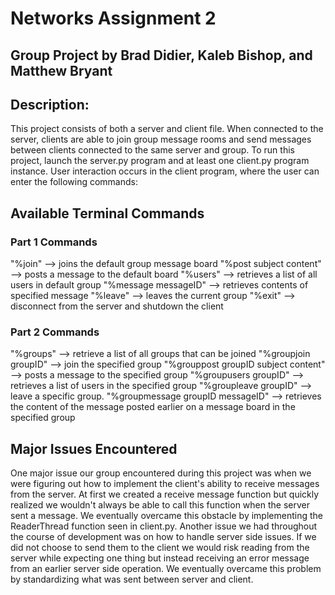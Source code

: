 # Networks Assignment 2

## Group Project by Brad Didier, Kaleb Bishop, and Matthew Bryant

## Description:
This project consists of both a server and client file. When connected to the server, clients are able to join group message rooms and send messages between clients connected to the same server and group. To run this project, launch the server.py program and at least one client.py program instance. User interaction occurs in the client program, where the user can enter the following commands:

## Available Terminal Commands
### Part 1 Commands
"%join" --> joins the default group message board
"%post subject content" --> posts a message to the default board
"%users" --> retrieves a list of all users in default group
"%message messageID" --> retrieves contents of specified message
"%leave" --> leaves the current group
"%exit" --> disconnect from the server and shutdown the client
### Part 2 Commands
"%groups" --> retrieve a list of all groups that can be joined
"%groupjoin groupID" --> join the specified group
"%grouppost groupID subject content" --> posts a message to the specified group
"%groupusers groupID" --> retrieves a list of users in the specified group
"%groupleave groupID" --> leave a specific group.
"%groupmessage groupID messageID" --> retrieves the content of the message posted earlier on a message board in the specified group

## Major Issues Encountered
One major issue our group encountered during this project was when we were figuring out how to implement the client's ability to receive messages from the server. At first we created a receive message function but quickly realized we wouldn't always be able to call this function when the server sent a message. We eventually overcame this obstacle by implementing the ReaderThread function seen in client.py. Another issue we had throughout the course of development was on how to handle server side issues. If we did not choose to send them to the client we would risk reading from the server while expecting one thing but instead receiving an error message from an earlier server side operation. We eventually overcame this problem by standardizing what was sent between server and client.